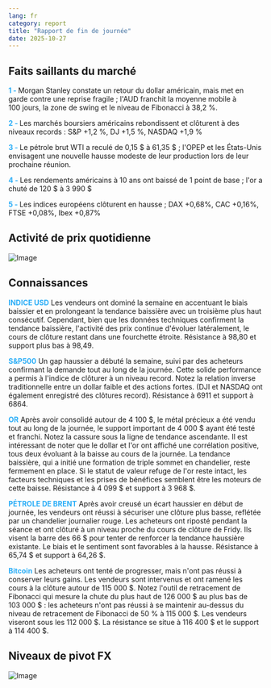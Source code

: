 ```yaml
---
lang: fr
category: report
title: "Rapport de fin de journée"
date: 2025-10-27
---
```



<h2>Faits saillants du marché</h2>
<strong style="color: #2caef7;">1 - </strong> Morgan Stanley constate un retour du dollar américain, mais met en garde contre une reprise fragile ; l'AUD franchit la moyenne mobile à 100 jours, la zone de swing et le niveau de Fibonacci à 38,2 %.

<strong style="color: #2caef7;">2 - </strong> Les marchés boursiers américains rebondissent et clôturent à des niveaux records : S&P +1,2 %, DJ +1,5 %, NASDAQ +1,9 %

<strong style="color: #2caef7;">3 - </strong> Le pétrole brut WTI a reculé de 0,15 $ à 61,35 $ ; l'OPEP et les États-Unis envisagent une nouvelle hausse modeste de leur production lors de leur prochaine réunion.

<strong style="color: #2caef7;">4 - </strong> Les rendements américains à 10 ans ont baissé de 1 point de base ; l'or a chuté de 120 $ à 3 990 $

<strong style="color: #2caef7;">5 - </strong> Les indices européens clôturent en hausse ; DAX +0,68%, CAC +0,16%, FTSE +0,08%, Ibex +0,87%



<h2>Activité de prix quotidienne</h2>
<img src="https://markleighedu.github.io/img/Oct-2025/27-Oct-2025/price.jpg" alt="Image"/>

<h2>Connaissances</h2>
<strong style="color: #2caef7;">INDICE USD</strong> Les vendeurs ont dominé la semaine en accentuant le biais baissier et en prolongeant la tendance baissière avec un troisième plus haut consécutif. Cependant, bien que les données techniques confirment la tendance baissière, l'activité des prix continue d'évoluer latéralement, le cours de clôture restant dans une fourchette étroite. Résistance à 98,80 et support plus bas à 98,49.

<strong style="color: #2caef7;">S&P500</strong> Un gap haussier a débuté la semaine, suivi par des acheteurs confirmant la demande tout au long de la journée. Cette solide performance a permis à l'indice de clôturer à un niveau record. Notez la relation inverse traditionnelle entre un dollar faible et des actions fortes. (DJI et NASDAQ ont également enregistré des clôtures record). Résistance à 6911 et support à 6864.

<strong style="color: #2caef7;">OR</strong> Après avoir consolidé autour de 4 100 $, le métal précieux a été vendu tout au long de la journée, le support important de 4 000 $ ayant été testé et franchi. Notez la cassure sous la ligne de tendance ascendante. Il est intéressant de noter que le dollar et l'or ont affiché une corrélation positive, tous deux évoluant à la baisse au cours de la journée. La tendance baissière, qui a initié une formation de triple sommet en chandelier, reste fermement en place. Si le statut de valeur refuge de l'or reste intact, les facteurs techniques et les prises de bénéfices semblent être les moteurs de cette baisse. Résistance à 4 099 $ et support à 3 968 $.

<strong style="color: #2caef7;">PÉTROLE DE BRENT</strong> Après avoir creusé un écart haussier en début de journée, les vendeurs ont réussi à sécuriser une clôture plus basse, reflétée par un chandelier journalier rouge. Les acheteurs ont riposté pendant la séance et ont clôturé à un niveau proche du cours de clôture de Fridy. Ils visent la barre des 66 $ pour tenter de renforcer la tendance haussière existante. Le biais et le sentiment sont favorables à la hausse. Résistance à 65,74 $ et support à 64,26 $.

<strong style="color: #2caef7;">Bitcoin</strong> Les acheteurs ont tenté de progresser, mais n'ont pas réussi à conserver leurs gains. Les vendeurs sont intervenus et ont ramené les cours à la clôture autour de 115 000 $. Notez l'outil de retracement de Fibonacci qui mesure la chute du plus haut de 126 000 $ au plus bas de 103 000 $ : les acheteurs n'ont pas réussi à se maintenir au-dessus du niveau de retracement de Fibonacci de 50 % à 115 000 $. Les vendeurs viseront sous les 112 000 $. La résistance se situe à 116 400 $ et le support à 114 400 $.



<h2>Niveaux de pivot FX</h2>
<img src="https://markleighedu.github.io/img/Oct-2025/27-Oct-2025/pivot.jpg" alt="Image"/>